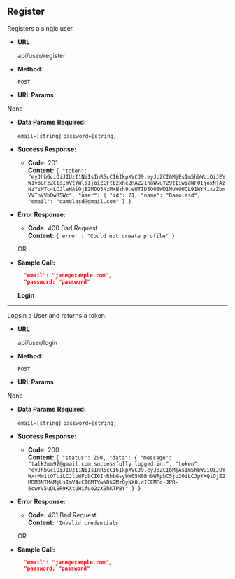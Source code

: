 **Register**
----
  Registers a single user.

* **URL**

  api/user/register

* **Method:**

  `POST`
  
*  **URL Params**

  None

* **Data Params**
 **Required:**
 
   `email=[string]`
   `password=[string]`


* **Success Response:**

  * **Code:** 201 <br />
    **Content:** `{
  "token": "eyJhbGciOiJIUzI1NiIsInR5cCI6IkpXVCJ9.eyJpZCI6MjEsIm5hbWUiOiJEYW1vbGFzZCIsImVtYWlsIjoiZGFtb2xhc2RAZ21haWwuY29tIiwiaWF0IjoxNjAzNzYzNTc4LCJleHAiOjE2MDQ5NzMxNzh9.eUTIDSOOSWD1MuWOUQL91WY4ixzZbmVVTnVVbOwR5Wc",
  "user": {
    "id": 21,
    "name": "Damolasd",
    "email": "damolasd@gmail.com"
  }
}`
 
* **Error Response:**

  * **Code:** 400 Bad Request <br />
    **Content:** `{ error : "Could not create profile" }`

  OR



* **Sample Call:**

  ```json
    "email": "jane@example.com",
    "password: "password"
  ```

  **Login**
----
  Logsin a User and returns a token.

* **URL**

  api/user/login

* **Method:**

  `POST`
  
*  **URL Params**

  None

* **Data Params**
 **Required:**
 
   `email=[string]`
   `password=[string]`


* **Success Response:**

  * **Code:** 200 <br />
    **Content:** `{
  "status": 200,
  "data": {
    "message": "talk2mm97@gmail.com successfully logged in.",
    "token": "eyJhbGciOiJIUzI1NiIsInR5cCI6IkpXVCJ9.eyJpZCI6MjAsIm5hbWUiOiJUYWxrMm1tOTciLCJlbWFpbCI6InRhbGsybW05N0BnbWFpbC5jb20iLCJpYXQiOjE2MDM3NTM4MjUsImV4cCI6MTYwNDk2MzQyNX0.dICFMPo-JPR-6cwYV5uDLSR9KXtUHifuo2zX9hKTPBY"
  }
}`
 
* **Error Response:**

  * **Code:** 401 Bad Request <br />
    **Content:** `'Invalid credentials'`

  OR



* **Sample Call:**

  ```json
    "email": "jane@example.com",
    "password: "password"
  ```

  